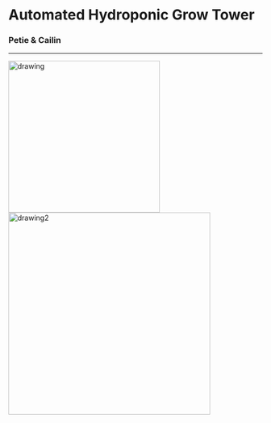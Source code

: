 # Automated Hydroponic Grow Tower
### Petie & Cailin
---
<img src="https://github.com/uaf-t3/Grow_Tower/raw/main/Assests/Untitled%20drawing.jpg" alt="drawing" width="300"/> <img src="https://github.com/uaf-t3/Grow_Tower/raw/main/Assests/Grow%20Tower%20Wiring%20Diagram.jpg" alt="drawing2" width="400"/>
